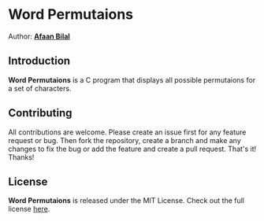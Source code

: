 Word Permutaions
==============

Author: **[Afaan Bilal](https://afaan.me)**  

## Introduction
**Word Permutaions** is a C program that displays all possible permutaions for a set of characters.

## Contributing
All contributions are welcome. Please create an issue first for any feature request
or bug. Then fork the repository, create a branch and make any changes to fix the bug 
or add the feature and create a pull request. That's it!
Thanks!

## License
**Word Permutaions** is released under the MIT License.
Check out the full license [here](LICENSE).

